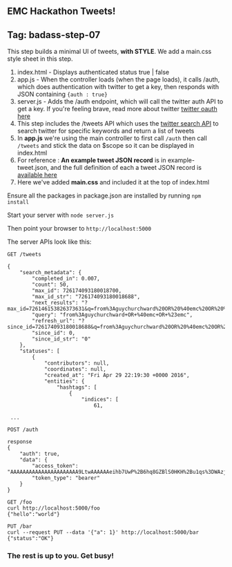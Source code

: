 EMC Hackathon Tweets!
-----

## Tag: badass-step-07

This step builds a minimal UI of tweets, **with STYLE**.  We add a main.css style sheet in this step.

1. index.html - Displays authenticated status true | false
2. app.js - When the controller loads (when the page loads), it calls /auth, which does authentication with twitter to get a key, then responds with JSON containing  `{auth : true}`
3. server.js - Adds the /auth endpoint, which will call the twitter auth API to get a key.  If you're feeling brave, read more about twitter [twitter oauth here](https://dev.twitter.com/oauth/application-only)
4. This step includes the /tweets API which uses the [twitter search API](https://dev.twitter.com/rest/public/search) to search twitter for specific keywords and return a list of tweets
5. In **app.js** we're using the main controller to first call `/auth` then call `/tweets` and stick the data on $scope so it can be displayed in index.html
6. For reference : **An example tweet JSON record** is in example-tweet.json, and the full definition of each a tweet JSON record is [available here](https://dev.twitter.com/rest/reference/get/search/tweets)
7. Here we've added **main.css** and included it at the top of index.html


Ensure all the packages in package.json are installed by running `npm install`

Start your server with
`node server.js`

Then point your browser to `http://localhost:5000`

The server APIs look like this:

```
GET /tweets

{
    "search_metadata": {
        "completed_in": 0.007,
        "count": 50,
        "max_id": 726174093180018700,
        "max_id_str": "726174093180018688",
        "next_results": "?max_id=726146153826373631&q=from%3Aguychurchward%20OR%20%40emc%20OR%20%23emc&count=50&include_entities=1",
        "query": "from%3Aguychurchward+OR+%40emc+OR+%23emc",
        "refresh_url": "?since_id=726174093180018688&q=from%3Aguychurchward%20OR%20%40emc%20OR%20%23emc&include_entities=1",
        "since_id": 0,
        "since_id_str": "0"
    },
    "statuses": [
        {
            "contributors": null,
            "coordinates": null,
            "created_at": "Fri Apr 29 22:19:30 +0000 2016",
            "entities": {
                "hashtags": [
                    {
                        "indices": [
                            61,

 ...
```

```
POST /auth

response
{
    "auth": true,
    "data": {
        "access_token": "AAAAAAAAAAAAAAAAAAAAAA9LtwAAAAAAeihb7UwP%2B6hq8GZBlS0HKH%2Bu1qs%3DWAzj5p8Aq67HPskRnFi6ydvN0nogHIyH8Vg4znGo2dDiruNncC",
        "token_type": "bearer"
    }
}
```

```
GET /foo
curl http://localhost:5000/foo
{"hello":"world"}
```


```
PUT /bar
curl --request PUT --data '{"a": 1}' http://localhost:5000/bar
{"status":"OK"}
```

### The rest is up to you.  Get busy!
